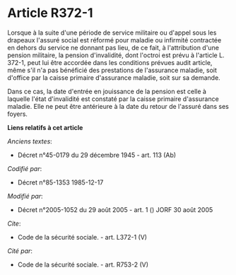 # Article R372-1

Lorsque à la suite d'une période de service militaire ou d'appel sous les drapeaux l'assuré social est réformé pour maladie
ou infirmité contractée en dehors du service ne donnant pas lieu, de ce fait, à l'attribution d'une pension militaire, la
pension d'invalidité, dont l'octroi est prévu à l'article L. 372-1, peut lui être accordée dans les conditions prévues audit
article, même s'il n'a pas bénéficié des prestations de l'assurance maladie, soit d'office par la caisse primaire d'assurance
maladie, soit sur sa demande. 

Dans ce cas, la date d'entrée en jouissance de la pension est celle à laquelle l'état d'invalidité est constaté par la caisse
primaire d'assurance maladie. Elle ne peut être antérieure à la date du retour de l'assuré dans ses foyers.

**Liens relatifs à cet article**

_Anciens textes_:

  - Décret n°45-0179 du 29 décembre 1945 - art. 113 (Ab)

_Codifié par_:

  - Décret n°85-1353 1985-12-17

_Modifié par_:

  - Décret n°2005-1052 du 29 août 2005 - art. 1 () JORF 30 août 2005

_Cite_:

  - Code de la sécurité sociale. - art. L372-1 (V)

_Cité par_:

  - Code de la sécurité sociale. - art. R753-2 (V)
